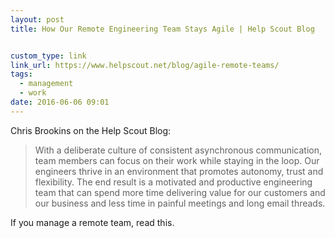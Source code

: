 ```yaml
---
layout: post
title: How Our Remote Engineering Team Stays Agile | Help Scout Blog


custom_type: link
link_url: https://www.helpscout.net/blog/agile-remote-teams/
tags:
  - management
  - work
date: 2016-06-06 09:01
---
```

Chris Brookins on the Help Scout Blog:

> With a deliberate culture of consistent asynchronous communication, team members can focus on their work while staying in the loop. Our engineers thrive in an environment that promotes autonomy, trust and flexibility. The end result is a motivated and productive engineering team that can spend more time delivering value for our customers and our business and less time in painful meetings and long email threads.

If you manage a remote team, read this.
